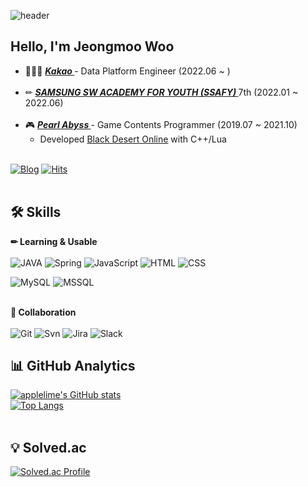 ![header](https://capsule-render.vercel.app/api?type=waving&color=gradient&customColorList=2&height=200&section=header&text=Jeongmoo&fontSize=50&animation=fadeIn)

## Hello, I'm Jeongmoo Woo
- 👩🏻‍💻  <a href="https://www.kakaocorp.com/"><b><i> Kakao </i></b></a> - Data Platform Engineer (2022.06 ~ )<br/><br/>
- ✏  <a href="https://www.ssafy.com/"><b><i> SAMSUNG SW ACADEMY FOR YOUTH (SSAFY) </i></b></a> 7th (2022.01 ~ 2022.06)<br/><br/>
- 🎮︎  <a href="https://www.pearlabyss.com/"><b><i> Pearl Abyss </i></b></a> - Game Contents Programmer (2019.07 ~ 2021.10)
   -  Developed <a href="https://www.kr.playblackdesert.com/">Black Desert Online</a> with C++/Lua<br/><br/>

[![Blog](https://img.shields.io/badge/Blog-222222?style=flat&logo=GitBook&logoColor=white&link=https://applelime.github.io/)](https://applelime.github.io/)
[![Hits](https://hits.seeyoufarm.com/api/count/incr/badge.svg?url=https%3A%2F%2Fgithub.com%2Fapplelime&count_bg=%23538ECC&title_bg=%23555555&icon=&icon_color=%23E7E7E7&title=hits&edge_flat=false)](https://hits.seeyoufarm.com)
<br/><br/>

## 🛠 Skills
<b>✏ Learning & Usable</b><br/><br/>
![JAVA](https://img.shields.io/badge/JAVA-007396?style=flat&logo=Java&logoColor=white)
![Spring](https://img.shields.io/badge/Spring-6DB33F?style=flat&logo=Spring&logoColor=white)
![JavaScript](https://img.shields.io/badge/JavaScript-F7DF1E?style=flat&logo=javascript&logoColor=white)
![HTML](https://img.shields.io/badge/HTML-E34F26?style=flat&logo=HTML5&logoColor=white)
![CSS](https://img.shields.io/badge/CSS-1572B6?style=flat&logo=CSS3&logoColor=white)<br/>

![MySQL](https://img.shields.io/badge/MySQL-4479A1?style=flat&logo=MySQL&logoColor=white)
![MSSQL](https://img.shields.io/badge/MSSQL-CC2927?style=flat&logo=MicrosoftSQLServer&logoColor=white)<br/><br/>

<b>📖 Collaboration</b><br/><br/>
![Git](https://img.shields.io/badge/Git-F05032?style=flat&logo=Git&logoColor=white)
![Svn](https://img.shields.io/badge/SVN-809CC9?style=flat&logo=Subversion&logoColor=white)
![Jira](https://img.shields.io/badge/Jira-0052CC?style=flat&logo=Jira&logoColor=white)
![Slack](https://img.shields.io/badge/Slack-4A154B?style=flat&logo=Slack&logoColor=white)

## 📊 GitHub Analytics
[![applelime's GitHub stats](https://github-readme-stats.vercel.app/api?username=applelime&show_icons=true&theme=dracula&count_private=true)](https://github.com/anuraghazra/github-readme-stats)  
[![Top Langs](https://github-readme-stats.vercel.app/api/top-langs/?username=applelime&layout=compact&theme=dracula&count_private=true)](https://github.com/anuraghazra/github-readme-stats)<br/><br/>

## 💡 Solved.ac
[![Solved.ac Profile](http://mazassumnida.wtf/api/v2/generate_badge?boj=jeongmoo)](https://solved.ac/jeongmoo)  
